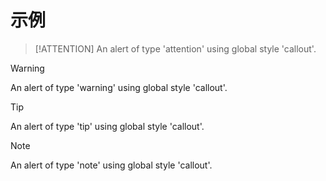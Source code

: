 # 示例

> [!ATTENTION]
> An alert of type 'attention' using global style 'callout'.

> [!WARNING]
> An alert of type 'warning' using global style 'callout'.

> [!TIP]
> An alert of type 'tip' using global style 'callout'.

> [!NOTE]
> An alert of type 'note' using global style 'callout'.